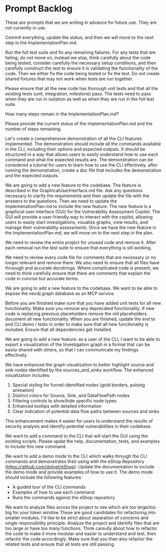 # Prompt Backlog

These are prompts that we are writing in advance for future use. They are not currently in use.

Commit everything, update the status, and then we will move to the next step in the ImplementationPlan.md.  

Run the full test suite and fix any remaining failures. For any tests that are failing, do not move on, instead we stop, think carefully about the code being tested, consider carefully the necessary setup conditions, and then carefully construct the test to ensure it is validating the functionality of the code. Then we either fix the code being tested or fix the test. Do not create shared fixtures that may not work when tests are run together.                        

Please ensure that all the new code has thorough unit tests and that all the existing tests (unit, integration, milestone) pass. The tests need to pass when they are run in isolation as well as when they are run in the full test suite.

How many steps remain in the ImplementationPlan.md?

Please provide the current status of the ImplementationPlan.md and the number of steps remaining.

Let's create a comprehensive demonstration of all the CLI features implemented. The demonstration should include all the commands available in the CLI, including their options and expected outputs. It should be structured in a way that allows users to easily understand how to use each command and what the expected results are. The demonstration can be considered a tutorial for users to learn how to use the CLI effectively. after running the demonstration, create a doc file that includes the demonstration and the expected outputs. 

We are going to add a new feature to the codebase. The feature is described in the GraphicalUserInterface.md file. Ask any questions necessary to clarify the requirements and then update the file with the answers to the questions.  Then we need to update the ImplemenationPlan.md to include the new feature.  The new feature is a graphical user interface (GUI) for the Vulnerability Assessment Copilot. The GUI will provide a user-friendly way to interact with the copilot, allowing users to easily start investigations, visualize graphs, view results, and manage their vulnerability assessments. Once we have the new feature in the ImplementationPlan.md, we will move on to the next step in the plan.

We need to review the entire project for unused code and remove it. After each removal run the test suite to ensure that everything is stil working. 

We need to review every code file for comments that are 
necessary or no longer relevant and remove them. We also need to ensure that all files have throough and accurate docstrings.  Where complicated code is present, we need to think carefully ensure that there are comments that explain the code in concise but accurate terms.  

We are going to add a new feature to the codebase. We want to be able to expose the neo4j graph database as an MCP service. 

Before you are finished make sure that you have added unit tests for all new functionality. Make sure you remove any deprecated functionality. If new code is replacing previous placeholders remove the old placeholders. document all new functionality. When you are finished, update the end to end CLI demo / tests in order to make sure that all new functionality is included. Ensure that all dependencies get installed. 

We are going to add a new feature: as a user of the CLI, I want to be able to export a visualization of the Investigation graph in a format that can be easily shared with others, so that I can communicate my findings effectively.

We have enhanced the graph visualization to better highlight source and sink nodes identified by the sources_and_sinks workflow. The enhanced visualization includes:
1. Special styling for funnel-identified nodes (gold borders, pulsing animation)
2. Distinct colors for Source, Sink, and DataFlowPath nodes
3. Filtering controls to show/hide specific node types
4. Enhanced tooltips with detailed information
5. Clear indication of potential data flow paths between sources and sinks

This enhancement makes it easier for users to understand the results of security analysis and identify potential vulnerabilities in their codebase.

We want to add a command to the CLI that will start the GUI using the existing scripts. Please updat the help, documentation, tests, and examples to include this new command. 

We want to add a demo mode to the CLI which walks through the CLI commands and demonstrates their using with the eShop Repository (https://github.com/dotnet/eShop). Update the documentation to include the demo mode and provide examples of how to use it. The demo mode should include the following features:
- A guided tour of the CLI commands
- Examples of how to use each command
- Runs the commands against the eShop repository

We want to analyze files across the project to see which are too large/too big for your token window These are good candidates for refactoring into smaller modules. I'd like to be strict about separation of concerns and single responsibility principle. Analyze the project and identify files that are too large or have too many functions. Think careully about how to refactor the code to make it more modular and easier to understand and test. then refactor the code accordingly. Make sure that you then also refactor the related tests and ensure that all tests are still passing. 
